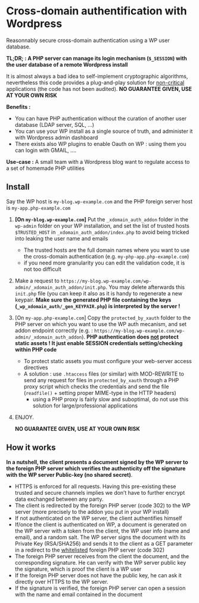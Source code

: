 # Cross-domain authentification with Wordpress

Reasonnably secure cross-domain authentication using a WP user database.

**TL;DR; : A PHP server can manage its login mechanism (`$_SESSION`) with the user database of a remote Wordpress install**

It is almost always a bad idea to self-implement cryptographic algorithms, nevertheless this code provides a plug-and-play solution for <u>non-critical</u> applications (the code has not been  audited).  **NO GUARANTEE GIVEN, USE AT YOUR OWN RISK**

**Benefits :**

- You can have PHP authentication without the curation of another user database (LDAP server, SQL, ...)
- You can use your WP install as a single source of truth, and administer it with Wordpress admin dashboard
- There exists also WP plugins to enable Oauth on WP : using them you can login with GMAIL, ….

**Use-case :** A small team with a Wordpress blog want to regulate access to a set of homemade PHP utilities

## Install

Say the WP host is `my-blog.wp-example.com` and the PHP foreign server host is `my-app.php-example.com`

1. **[On `my-blog.wp-example.com`]** Put the `_xdomain_auth_addon` folder in the `wp-admin` folder on your WP installation, and set the list of trusted hosts `$TRUSTED_HOST` in `_xdomain_auth_addon/index.php` to avoid being tricked into leaking the user name and emails

   - The trusted hosts are the full domain names where you want to use the cross-domain authentication (e.g. `my-php-app.php-example.com`)
   - if you need more granularity you can edit the validation code, it is not too difficult

2. Make a request to `https://my-blog.wp-example.com/wp-admin/_xdomain_auth_addon/init.php`. You may delete afterwards this `init.php` file (you can keep it also as it is handy to regenerate a new keypair. **Make sure the generated PHP file containing the keys (`_wp_xdomain_auth/_gen_KEYPAIR.php`) is interpreted by the server !**

3. [On `my-app.php-example.com`] Copy the `protected_by_xauth` folder to the PHP server on which you want to use the WP auth mecanism, and set addon endpoint correctly (e.g. : `https://my-blog.wp-example.com/wp-admin/_xdomain_auth_addon`). 
   **PHP authentication does <u>not</u> protect static assets ! It just enable SESSION credentials setting/checking within PHP code**

   - To protect static assets you must configure your web-server access directives
   - A solution  : use `.htaccess` files (or similar) with MOD-REWRITE to send any request for files in `protected_by_xauth` through a PHP proxy script which checks the credentials and send the file (`readfile()` + setting proper MIME-type in the HTTP headers)
     - using a PHP proxy is fairly slow and suboptimal, do not use this solution for large/professional applications

4. ENJOY. 

   **NO GUARANTEE GIVEN, USE AT YOUR OWN RISK**

## How it works

**In a nutshell, the client presents a  document signed by the WP server to the foreign PHP server which verifies the authenticity off the signature with the WP server Public-key (no shared secret)**.

- HTTPS is enforced for all requests. Having this pre-existing these trusted and secure channels implies we don’t have to further encrypt data exchanged between any party.
- The client is redirected by the foreign PHP server  (code 302) to the WP server (more precisely to the addon you put in your WP install)
- If not authenticated on the WP server, the client authentifies himself 
- If/once the client is authenticated on WP, a document is generated on the WP server with a token from the client, the WP user info (name and email), and a random salt. The WP server signs the document with its Private Key (RSA/SHA256)  and sends it to the client as a GET parameter in a redirect  to the <u>whitelisted</u> foreign PHP server (code 302)
- The foreign PHP server receives from the client the document, and the corresponding signature. He can verify with the WP server public key the signature, which is proof the client is a WP user
- If the foreign PHP server does not have the public key, he can ask it directly over HTTPS to the WP server.
- If the signature is verified, the foreign PHP server can open a session with the name and email contained in the document
